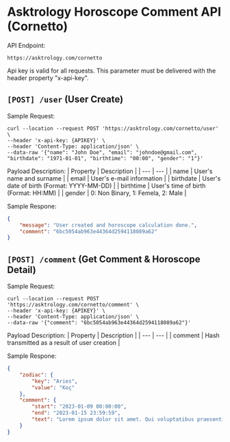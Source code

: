 # Asktrology Horoscope Comment API (Cornetto)

API Endpoint: 
```
https://asktrology.com/cornetto
```

Api key is valid for all requests. This parameter must be delivered with the header property "x-api-key".

## `[POST] /user` (User Create)

Sample Request:
```
curl --location --request POST 'https://asktrology.com/cornetto/user' \
--header 'x-api-key: {APIKEY}' \
--header 'Content-Type: application/json' \
--data-raw '{"name": "John Doe", "email": "johndoe@gmail.com", "birthdate": "1971-01-01", "birthtime": "00:00", "gender": "1"}'
```

Payload Description: 
| Property | Description |
| --- | --- |
| name | User's name and surname |
| email | User's e-mail information |
| birthdate | User's date of birth (Format: YYYY-MM-DD) |
| birthtime | User's time of birth (Format: HH:MM) |
| gender | 0: Non Binary, 1: Femela, 2: Male |

Sample Respone:
```JSON
{
    "message": "User created and horoscope calculation done.",
    "comment": "6bc5054ab963e44364d2594118089a62"
}
```

## `[POST] /comment` (Get Comment & Horoscope Detail)

Sample Request:
```
curl --location --request POST 'https://asktrology.com/cornetto/comment' \
--header 'x-api-key: {APIKEY}' \
--header 'Content-Type: application/json' \
--data-raw '{"comment": "6bc5054ab963e44364d2594118089a62"}'
```

Payload Description: 
| Property | Description |
| --- | --- |
| comment | Hash transmitted as a result of user creation |

Sample Respone:
```JSON
{
    "zodiac": {
        "key": "Aries",
        "value": "Koç"
    },
    "comment": {
        "start": "2023-01-09 00:00:00",
        "end": "2023-01-15 23:59:59",
        "text": "Lorem ipsum dolor sit amet. Qui voluptatibus praesentium sit ratione neque ad laborum amet vel eaque consectetur sed aliquid atque ut eius impedit. Qui perferendis cupiditate hic placeat quas id beatae quia aut omnis numquam.\nSit laudantium quaerat sed rerum modi sed tenetur pariatur hic sint obcaecati. Aut eius ullam est repudiandae minus qui officia sapiente sit alias debitis qui voluptas eaque ea voluptatem laborum. Aut perferendis quia et voluptatem excepturi est voluptas omnis ea velit deleniti qui minima deleniti sed repellat asperiores.\nEst galisum fugiat hic eius voluptas eos voluptatibus nisi aut quis placeat sit exercitationem autem sit consequatur veritatis. Vel eius error aut laborum consequatur et provident eligendi in quam laudantium aut corrupti repellat."
    }
}
```
